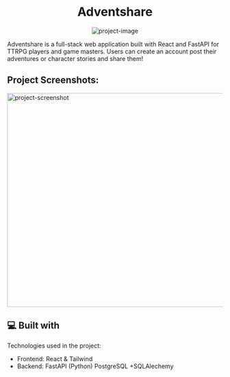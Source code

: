 <h1 align="center" id="title">Adventshare</h1>

<p align="center"><img src="https://socialify.git.ci/jpdotdev/adventshare-backend/image?font=Bitter&amp;language=1&amp;name=1&amp;owner=1&amp;pattern=Brick%20Wall&amp;stargazers=1&amp;theme=Dark" alt="project-image"></p>

<p id="description">Adventshare is a full-stack web application built with React and FastAPI for TTRPG players and game masters. Users can create an account post their adventures or character stories and share them!</p>

<h2>Project Screenshots:</h2>

<img src="https://snipboard.io/pFZHkQ.jpg" alt="project-screenshot" width="800" height="500/">

  
  
<h2>💻 Built with</h2>

Technologies used in the project:

*   Frontend: React & Tailwind
*   Backend: FastAPI (Python) PostgreSQL +SQLAlechemy
